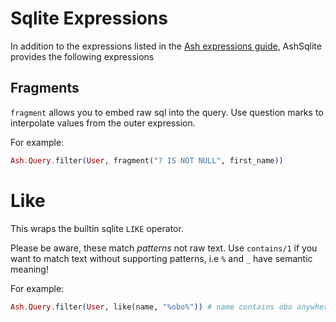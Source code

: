 # Sqlite Expressions

In addition to the expressions listed in the [Ash expressions guide](https://hexdocs.pm/ash/expressions.html), AshSqlite provides the following expressions

## Fragments
`fragment` allows you to embed raw sql into the query. Use question marks to interpolate values from the outer expression.

For example:

```elixir
Ash.Query.filter(User, fragment("? IS NOT NULL", first_name))
```

# Like

This wraps the builtin sqlite `LIKE` operator.

Please be aware, these match *patterns* not raw text. Use `contains/1` if you want to match text without supporting patterns, i.e `%` and `_` have semantic meaning!

For example:

```elixir
Ash.Query.filter(User, like(name, "%obo%")) # name contains obo anywhere in the string, case sensitively
```
